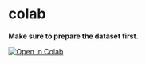 # colab

**Make sure to prepare the dataset first.**

[![Open In Colab](https://colab.research.google.com/assets/colab-badge.svg)](https://colab.research.google.com/github/Glowman554/gpt-2)